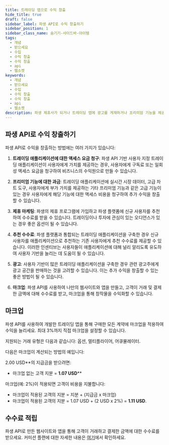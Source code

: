 ```yaml
---
title: 트레이딩 앱으로 수익 창출
hide_title: true
draft: false
sidebar_label: 파생 API로 수익 창출하기
sidebar_position: 1
sidebar_class_name: 숨기기-사이드바-아이템
tags:
  - 개념
  - 받으세요
  - 수입
  - 수익 창출
  - 수익 창출
  - api
  - 웹소켓
keywords:
  - 개념
  - 받으세요
  - 수입
  - 수익 창출
  - 수익 창출
  - api
  - 웹소켓
description: 파생 제휴사가 되거나 트레이딩 앱에 광고를 게재하거나 프리미엄 기능을 제공하여 파생 API로 수익을 창출하는 방법을 알아보세요.
---
```


## 파생 API로 수익 창출하기

파생 API로 수익을 창출하는 방법에는 여러 가지가 있습니다:

1. **트레이딩 애플리케이션에 대한 액세스 요금 청구**: 파생 API 기반 사용자 지정 트레이딩 애플리케이션이 사용자에게 가치를 제공하는 경우, 사용자에게 구독료 또는 일회성 액세스 요금을 청구하여 비즈니스의 수익원으로 만들 수 있습니다.

2. **프리미엄 기능에 대한 과금**: 트레이딩 애플리케이션에 실시간 시장 데이터, 고급 차트 도구, 사용자에게 부가 가치를 제공하는 기타 프리미엄 기능과 같은 고급 기능이 있는 경우 사용자에게 해당 기능에 대한 액세스 비용을 청구하여 추가 수익을 창출할 수 있습니다.

3. **제휴 마케팅**: 파생의 제휴 프로그램에 가입하고 파생 플랫폼에 신규 사용자를 추천하여 수수료를 받을 수 있습니다. 트레이딩이나 투자에 관심이 있는 오디언스가 있는 경우 좋은 옵션이 될 수 있습니다.

4. **추천 수수료**: 파생 플랫폼과 통합되는 트레이딩 애플리케이션을 구축한 경우 신규 사용자를 애플리케이션으로 추천하는 기존 사용자에게 추천 수수료를 제공할 수 있습니다. 이러한 인센티브는 사용자들이 애플리케이션에 대해 널리 알리도록 유도하여 사용자 기반을 늘리는 데 도움이 될 수 있습니다.

5. **광고**: 사용자 기반이 많은 트레이딩 애플리케이션을 구축한 경우 관련 광고주에게 광고 공간을 판매하는 것을 고려할 수 있습니다. 이는 추가 수익을 창출할 수 있는 좋은 방법이 될 수 있습니다.

6. **마크업**: 파생 API를 사용하여 나만의 웹사이트와 앱을 만들고, 고객이 거래 및 결제한 금액에 대해 수수료를 받고, 마크업을 통해 창작물을 수익화할 수 있습니다.

## 마크업

파생 API를 사용하여 개발한 트레이딩 앱을 통해 구매한 모든 계약에 마크업을 적용하여 수익을 늘리세요. 최대 3%까지 직접 마크업을 설정할 수 있습니다.

지원되는 거래 유형은 다음과 같습니다: 옵션, 멀티플라이어, 어큐뮬레이터.

다음은 마크업이 계산되는 방법의 예입니다:

2.00 USD\*\*의 지급금을 받으려면:

- 마크업 없는 고객 지분 = **1.07 USD**\*\*

마크업(예: 2%)이 적용되면 고객이 비용을 지불합니다:

- 마크업이 적용된 고객의 지분 = 지분 + (지급금 x 마크업)
- 마크업이 적용된 고객의 지분 = 1.07 USD + (2 USD x 2%) = **1.11 USD**.

## 수수료 적립

파생 API로 만든 웹사이트와 앱을 통해 고객이 거래하고 결제한 금액에 대한 수수료를 받으세요. 커미션 플랜에 대한 자세한 내용은 [여기](https://www.deriv.com/partners/affiliate-ib)에서 확인하세요.
